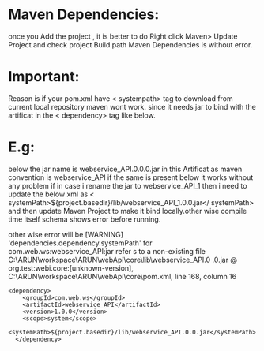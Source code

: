 Maven Dependencies:
===================
once you Add the project , it is better to do Right click Maven>  Update Project and check 
project Build path Maven Dependencies is without error. 

Important:
==========
Reason is if your pom.xml have < systempath> tag to download from current local repository maven wont work. since it
needs  jar to bind with the artificat in the < dependency> tag like below.

E.g:
====
below the jar name is webservice_API.0.0.0.jar in this Artificat as maven convention is webservice_API if
the same is present below it works without any problem if in case i rename the jar to webservice_API_1 then i need to
update the below xml as   < systemPath>${project.basedir}/lib/webservice_API_1.0.0.jar</ systemPath> and then update Maven Project to
make it bind locally.other wise compile time itself schema shows error before running.

other wise error will be
[WARNING] 'dependencies.dependency.systemPath' for com.web.ws:webservice_API:jar refer
s to a non-existing file C:\ARUN\workspace\ARUN\webApi\core\lib\webservice_API.0
.0.jar @ org.test:webi.core:[unknown-version],  C:\ARUN\workspace\ARUN\webApi\core\pom.xml, line 168, column 16

    <dependency>
        <groupId>com.web.ws</groupId>
        <artifactId>webservice_API</artifactId>
        <version>1.0.0</version>
        <scope>system</scope>
        <systemPath>${project.basedir}/lib/webservice_API.0.0.jar</systemPath>
      </dependency>



